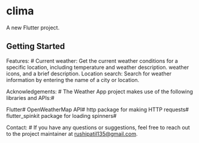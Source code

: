 # clima

A new Flutter project.

## Getting Started

Features: #
Current weather: Get the current weather conditions for a specific location, including temperature and weather description.
weather icons, and a brief description.
Location search: Search for weather information by entering the name of a city or location.

Acknowledgements: #
The Weather App project makes use of the following libraries and APIs:#

Flutter#
OpenWeatherMap API#
http package for making HTTP requests#
flutter_spinkit package for loading spinners#

Contact: #
If you have any questions or suggestions, feel free to reach out to the project maintainer at rushipatil135@gmail.com.

